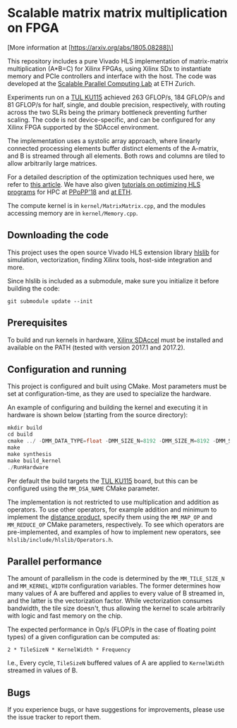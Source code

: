 Scalable matrix matrix multiplication on FPGA
=============================================

\[More information at [https://arxiv.org/abs/1805.08288]\]

This repository includes a pure Vivado HLS implementation of matrix-matrix
multiplication (A\*B=C) for Xilinx FPGAs, using Xilinx SDx to instantiate memory
and PCIe controllers and interface with the host. The code was developed at the
[Scalable Parallel Computing Lab](https://spcl.inf.ethz.ch/) at ETH Zurich. 

Experiments run on a [TUL KU115](http://www.tul.com.tw/ProductsFPGA.html)
achieved 263 GFLOP/s, 184 GFLOP/s and 81 GFLOP/s for half, single, and double
precision, respectively, with routing across the two SLRs being the primary
bottleneck preventing further scaling. The code is not device-specific, and can
be configured for any Xilinx FPGA supported by the SDAccel environment. 

The implementation uses a systolic array approach, where linearly connected
processing elements buffer distinct elements of the A-matrix, and B is streamed
through all elements. Both rows and columns are tiled to allow arbitrarily large
matrices. 

For a detailed description of the optimization techniques used here, we refer to
[this article](https://arxiv.org/abs/1805.08288). We have also given [tutorials
on optimizing HLS programs](https://spcl.inf.ethz.ch/Teaching/2018-hls/) for HPC
at [PPoPP'18](https://ppopp18.sigplan.org/) and [at
ETH](https://twitter.com/spcl_eth/status/996474416925167619).

The compute kernel is in `kernel/MatrixMatrix.cpp`, and the modules accessing
memory are in `kernel/Memory.cpp`.

Downloading the code
--------------------

This project uses the open source Vivado HLS extension library
[hlslib](https://github.com/definelicht/hlslib) for simulation, vectorization,
finding Xilinx tools, host-side integration and more.

Since hlslib is included as a submodule, make sure you initialize it before
building the code:

```
git submodule update --init 
```

Prerequisites
-------------

To build and run kernels in hardware, [Xilinx
SDAccel](https://www.xilinx.com/support/download/index.html/content/xilinx/en/downloadNav/sdaccel-development-environment.html)
must be installed and available on the PATH (tested with version 2017.1 and
2017.2).

Configuration and running
-------------------------

This project is configured and built using CMake. Most parameters must be set at
configuration-time, as they are used to specialize the hardware.

An example of configuring and building the kernel and executing it in hardware
is shown below (starting from the source directory):

```cpp
mkdir build
cd build
cmake ../ -DMM_DATA_TYPE=float -DMM_SIZE_N=8192 -DMM_SIZE_M=8192 -DMM_SIZE_P=8192 -DMM_TILE_SIZE_N=32 -DMM_KERNEL_WIDTH=8 -DMM_TILE_SIZE_P=2048
make
make synthesis
make build_kernel
./RunHardware
```

Per default the build targets the [TUL
KU115](http://www.tul.com.tw/ProductsFPGA.html) board, but this can be
configured using the `MM_DSA_NAME` CMake parameter.

The implementation is not restricted to use multiplication and addition as
operators. To use other operators, for example addition and minimum to implement
the [distance
product](https://en.wikipedia.org/wiki/Min-plus_matrix_multiplication), specify
them using the `MM_MAP_OP` and `MM_REDUCE_OP` CMake parameters, respectively. To
see which operators are pre-implemented, and examples of how to implement new
operators,  see `hlslib/include/hlslib/Operators.h`.

Parallel performance
--------------------

The amount of parallelism in the code is determined by the `MM_TILE_SIZE_N` and
`MM_KERNEL_WIDTH` configuration variables. The former determines how many values
of A are buffered and applies to every value of B streamed in, and the latter is
the vectorization factor. While vectorization consumes bandwidth, the tile size
doesn't, thus allowing the kernel to scale arbitrarily with logic and fast
memory on the chip.

The expected performance in Op/s (FLOP/s in the case of floating point types) of
a given configuration can be computed as:

`2 * TileSizeN * KernelWidth * Frequency`

I.e., Every cycle, `TileSizeN` buffered values of A are applied to `KernelWidth`
streamed in values of B. 

Bugs
----

If you experience bugs, or have suggestions for improvements, please use the
issue tracker to report them.
